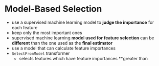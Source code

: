 # Model-Based Selection
- use a supervised machine learning model to **judge the importance** for each feature
- keep only the most important ones
- supervised machine learning **model used for feature selection** can be **different** than the one used as the **final estimator**
- use a model that can calculate feature importances
- `SelectFromModel` transformer
	- selects features which have feature importances **greater than 